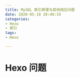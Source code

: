 ```yaml
---
title: MySQL 索引原理与其他相应问题
date: 2020-05-18 20:49:19
categories: 
- Hexo
- 索引
tags: 
- Hexo

---
```


# Hexo 问题 
